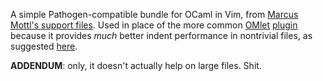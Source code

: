 A simple Pathogen-compatible bundle for OCaml in Vim, from [Marcus Mottl's support files](http://www.ocaml.info/home/ocaml_sources.html). Used in place of the more common [OMlet](http://www.lix.polytechnique.fr/~dbaelde/productions/omlet.html) [plugin](http://www.vim.org/scripts/script.php?script_id=1196) because it provides *much* better indent performance in nontrivial files, as suggested [here](http://zheng.li/buzzlogs-ocaml/2011/11/28/irc.html).

**ADDENDUM**: only, it doesn't actually help on large files. Shit.